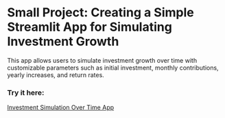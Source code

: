 # Small Project: Creating a Simple Streamlit App for Simulating Investment Growth

This app allows users to simulate investment growth over time with customizable parameters such as initial investment, monthly contributions, yearly increases, and return rates.

### Try it here:

[Investment Simulation Over Time App](https://investsimulationovertime.streamlit.app/)